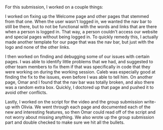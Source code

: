 For this submission, I worked on a couple things:

I worked on fixing up the Welcome page and other pages that stemmed from that one. When the user wasn't logged in, we wanted the nav bar to still be there, but to not be functional with the words and links that are there when a person is logged in. That way, a person couldn't access our website and special pages without being logged in. To quickly remedy this, I actually made another template for our page that was the nav bar, but just with the logo and none of the other links. 

I then worked on finding and debugging some of our issues with certain pages. I was able to identify little problems that we had, and suggested to other team members to fix them if that was specifically in code that they were working on during the working session. Caleb was especially good at finding the fix to the issues, even before I was able to tell him. On another page, Omar and I found that the nav bar was totally broken, and also there was a random extra box. Quickly, I doctored up that page and pushed it to avoid other conflicts.

Lastly, I worked on the script for the video and the group submission write-up with Olivia. We went through each page and documented each of the new and interesting features, so then Omar could read off of the script and not worry about missing anything. We also wrote up the group submission part and double checked to make sure we hit all the bullets. 
